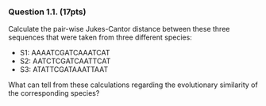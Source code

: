 ### Question 1.1. (17pts) 

Calculate the pair-wise Jukes-Cantor distance between these three sequences that were taken from three different species:
- S1: AAAATCGATCAAATCAT
- S2: AATCTCGATCAATTCAT
- S3: ATATTCGATAAATTAAT

What can tell from these calculations regarding the evolutionary similarity of the corresponding species?

